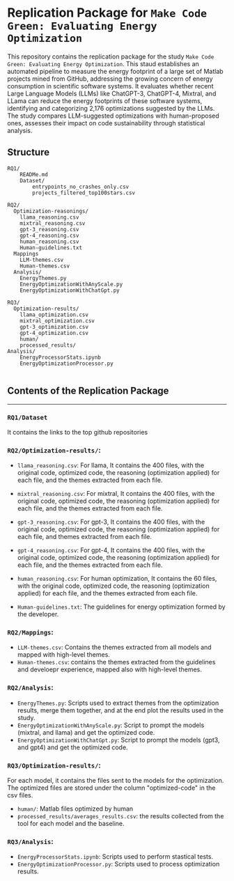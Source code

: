 # Replication Package for `Make Code Green: Evaluating Energy Optimization`
This repository contains the replication package for the study `Make Code Green: Evaluating Energy Optimization`.
This staud establishes an automated pipeline to measure the energy footprint of a large set of Matlab projects mined from GitHub, addressing the growing concern of energy consumption in scientific software systems.
It evaluates whether recent Large Language Models (LLMs) like ChatGPT-3, ChatGPT-4, Mixtral, and LLama can reduce the energy footprints of these software systems, identifying and categorizing 2,176 optimizations suggested by the LLMs.
The study compares LLM-suggested optimizations with human-proposed ones, assesses their impact on code sustainability through statistical analysis.

## Structure
```
RQ1/
    READMe.md
    Dataset/
        entrypoints_no_crashes_only.csv
        projects_filtered_top100stars.csv

RQ2/
  Optimization-reasonings/
    llama_reasoning.csv
    mixtral_reasoning.csv
    gpt-3_reasoning.csv
    gpt-4_reasoning.csv
    human_reasoning.csv
    Human-guidelines.txt
  Mappings
    LLM-themes.csv
    Human-themes.csv
  Analysis/
    EnergyThemes.py
    EnergyOptimizationWithAnyScale.py
    EnergyOptimizationWithChatGpt.py

RQ3/
  Optimization-results/
    llama_optimization.csv
    mixtral_optimization.csv
    gpt-3_optimization.csv
    gpt-4_optimization.csv
    human/
    processed_results/
Analysis/
    EnergyProcessorStats.ipynb
    EnergyOptimizationProcessor.py


```

## Contents of the Replication Package
---
###  `RQ1/Dataset`
It contains the links to the top github repositories

### `RQ2/Optimization-results/`:
- `llama_reasoning.csv`: For llama, It contains the 400 files, with the original code, optimized code, the reasoning (optimization applied) for each file, and the themes extracted from each file. 
- `mixtral_reasoning.csv`: For mixtral, It contains the 400 files, with the original code, optimized code, the reasoning (optimization applied) for each file, and the themes extracted from each file. 
- `gpt-3_reasoning.csv`: For gpt-3, It contains the 400 files, with the original code, optimized code, the reasoning (optimization applied) for each file, and themes extracted from each file. 
- `gpt-4_reasoning.csv`: For gpt-4, It contains the 400 files, with the original code, optimized code, the reasoning (optimization applied) for each file, and the themes extracted from each file. 
- `human_reasoning.csv`: For human optimization, It contains the 60 files, with the original code, optimized code, the reasoning (optimization applied) for each file, and the themes extracted from each file. 

- `Human-guidelines.txt`: The guidelines for energy optimization formed by the developer.

### `RQ2/Mappings`:
  - `LLM-themes.csv`: Contains the themes extracted from all models and mapped with high-level themes.
  - `Human-themes.csv`:  contains the themes extracted from the guidelines and develoepr experience, mapped also with high-level themes.

### `RQ2/Analysis`:
- `EnergyThemes.py`: Scripts used to extract themes from the optimization results, merge them together, and at the end plot the results used in the study.
- `EnergyOptimizationWithAnyScale.py`: Script to prompt the models (mixtral, and llama) and get the optimized code.
- `EnergyOptimizationWithChatGpt.py`: Script to prompt the models (gpt3, and gpt4) and get the optimized code.

### `RQ3/Optimization-results/`: 
For each model, it contains the files sent to the models for the optimization. The optimized files are stored under the column "optimized-code" in the csv files. 
- `human/`: Matlab files optimized by human
- `processed_results/averages_results.csv`: the results collected from the tool for each model and the baseline.


### `RQ3/Analysis`:
- `EnergyProcessorStats.ipynb`: Scripts used to perform stastical tests.
- `EnergyOptimizationProcessor.py`: Scripts used to process optimization results.
